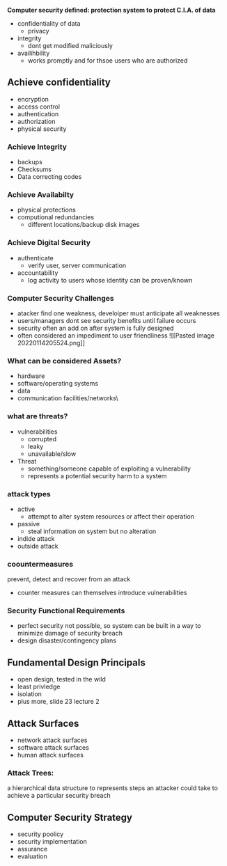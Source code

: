__Computer security defined: protection system to protect C.I.A. of data__
- confidentiality of data
	- privacy
- integrity
	- dont get modified maliciously 
- availihbility 
	- works promptly and for thsoe users who are authorized 

## Achieve confidentiality
- encryption 
- access control
- authentication
- authorization
- physical security 
### Achieve Integrity 
- backups
- Checksums
- Data correcting codes
### Achieve Availabilty
- physical protections
- computional redundancies 
	- different locations/backup disk images
### Achieve Digital Security 
- authenticate 
	- verify user, server communication
- accountability 
	- log activity to users whose identity can be proven/known
### Computer Security Challenges
- atacker find one weakness, develoiper must anticipate all weaknesses 
- users/managers dont see security benefits until failure occurs
- security often an add on after system is fully designed
- often considered an impediment to user friendliness
![[Pasted image 20220114205524.png]]
### What can be considered Assets?
- hardware
- software/operating systems
- data
- communication facilities/networks\
### what are threats?
- vulnerabilities 
	- corrupted
	- leaky
	- unavailable/slow
- Threat
	- something/someone capable of exploiting a vulnerability 
	- represents a potential security harm to a system 
### attack types
- active
	- attempt to alter system resources or affect their operation
- passive
	- steal information on system but no alteration
- indide attack
- outside attack
### coountermeasures
prevent, detect and recover from an attack
- counter measures can themselves introduce vulnerabilities 
### Security Functional Requirements
- perfect security not possible, so system can be built in a way to minimize damage of security breach
- design disaster/contingency plans 
## Fundamental Design Principals
- open design, tested in the wild 
- least privledge
- isolation
- plus more, slide 23 lecture 2
## Attack Surfaces
- network attack surfaces
- software attack surfaces
- human attack surfaces
### Attack Trees: 
a hierarchical data structure to represents steps an attacker could take to achieve a particular security breach

## Computer Security Strategy
- security poolicy 
- security implementation
- assurance
- evaluation